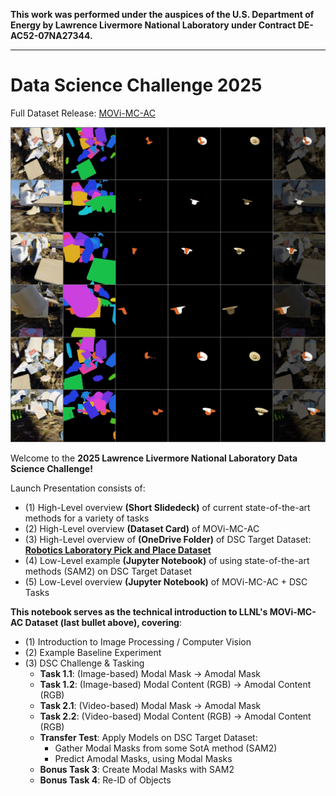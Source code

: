 **This work was performed under the auspices of the U.S. Department of Energy by Lawrence Livermore National Laboratory under Contract DE-AC52-07NA27344.**

---

# Data Science Challenge 2025

Full Dataset Release: [MOVi-MC-AC](https://huggingface.co/datasets/Amar-S/MOVi-MC-AC)

[![Alt Text](ex_vis.png)]([https://example.com](https://huggingface.co/datasets/Amar-S/MOVi-MC-AC))

Welcome to the **2025 Lawrence Livermore National Laboratory Data Science Challenge!**

Launch Presentation consists of:
- (1) High-Level overview **(Short Slidedeck)** of current state-of-the-art methods for a variety of tasks
- (2) High-Level overview **(Dataset Card)** of MOVi-MC-AC
- (3) High-Level overview of **(OneDrive Folder)** of DSC Target Dataset: <u>**Robotics Laboratory Pick and Place Dataset**</u>
- (4) Low-Level example **(Jupyter Notebook)** of using state-of-the-art methods (SAM2) on DSC Target Dataset
- (5) Low-Level overview **(Jupyter Notebook)** of MOVi-MC-AC + DSC Tasks

**This notebook serves as the technical introduction to LLNL's MOVi-MC-AC Dataset (last bullet above), covering**:
- (1) Introduction to Image Processing / Computer Vision
- (2) Example Baseline Experiment
- (3) DSC Challenge & Tasking
  - **Task 1.1**: (Image-based) Modal Mask -> Amodal Mask
  - **Task 1.2**: (Image-based) Modal Content (RGB) -> Amodal Content (RGB)
  - **Task 2.1**: (Video-based) Modal Mask -> Amodal Mask
  - **Task 2.2**: (Video-based) Modal Content (RGB) -> Amodal Content (RGB)
  - **Transfer Test**: Apply Models on DSC Target Dataset:
    - Gather Modal Masks from some SotA method (SAM2)
    - Predict Amodal Masks, using Modal Masks
  - **Bonus Task 3**: Create Modal Masks with SAM2
  - **Bonus Task 4**: Re-ID of Objects
